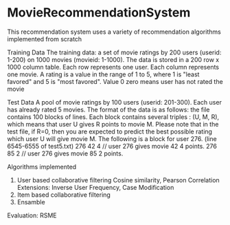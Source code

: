 # MovieRecommendationSystem
This recommendation system uses a variety of recommendation algorithms implemented from scratch

Training Data
The training data: a set of movie ratings by 200 users (userid: 1-200) on 1000 movies (movieid: 1-1000). 
The data is stored in a 200 row x 1000 column table. Each row represents one user. 
Each column represents one movie. A rating is a value in the range of 1 to 5, where 1 is "least favored" and 
5 is "most favored". Value 0 zero means user has not rated the movie

Test Data
 A pool of movie ratings by 100 users (userid: 201-300). Each user has already rated 5 movies. 
 The format of the data is as follows: the file contains 100 blocks of lines. 
 Each block contains several triples : (U, M, R), which means that user U gives R points to movie M. 
 Please note that in the test file, if R=0, then you are expected to predict the best possible rating 
 which user U will give movie M. The following is a block for user 276. (line 6545-6555 of test5.txt)
    276 42 4 // user 276 gives movie 42 4 points. 
    276 85 2 // user 276 gives movie 85 2 points.

Algorithms implemented
1. User based collaborative filtering
Cosine similarity, Pearson Correlation
Extensions: Inverse User Frequency, Case Modification
2. Item based collaborative filtering
3. Ensamble

Evaluation:
RSME

